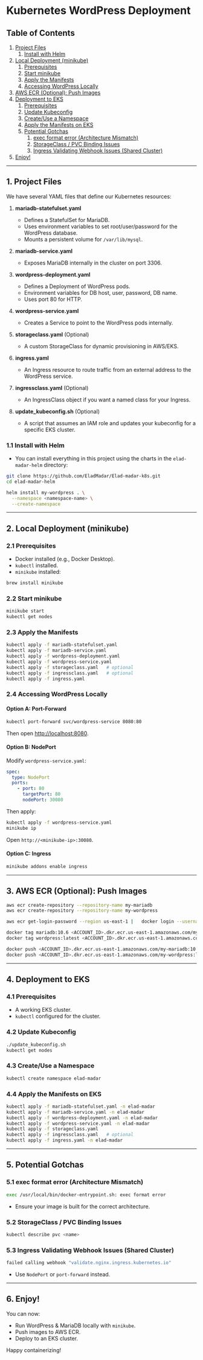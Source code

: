 # Kubernetes WordPress Deployment

## Table of Contents
1. [Project Files](#project-files)
   1. [Install with Helm](#install-with-helm)
2. [Local Deployment (minikube)](#local-deployment-minikube)
   1. [Prerequisites](#prerequisites)
   2. [Start minikube](#start-minikube)
   3. [Apply the Manifests](#apply-the-manifests)
   4. [Accessing WordPress Locally](#accessing-wordpress-locally)
3. [AWS ECR (Optional): Push Images](#aws-ecr-optional-push-images)
4. [Deployment to EKS](#deployment-to-eks)
   1. [Prerequisites](#prerequisites-1)
   2. [Update Kubeconfig](#update-kubeconfig)
   3. [Create/Use a Namespace](#createuse-a-namespace)
   4. [Apply the Manifests on EKS](#apply-the-manifests-on-eks)
   5. [Potential Gotchas](#potential-gotchas)
      1. [exec format error (Architecture Mismatch)](#exec-format-error-architecture-mismatch)
      2. [StorageClass / PVC Binding Issues](#storageclass--pvc-binding-issues)
      3. [Ingress Validating Webhook Issues (Shared Cluster)](#ingress-validating-webhook-issues-shared-cluster)
5. [Enjoy!](#enjoy)

---

## 1. Project Files

We have several YAML files that define our Kubernetes resources:

1. **mariadb-statefulset.yaml**  
   - Defines a StatefulSet for MariaDB.  
   - Uses environment variables to set root/user/password for the WordPress database.  
   - Mounts a persistent volume for `/var/lib/mysql`.  

2. **mariadb-service.yaml**  
   - Exposes MariaDB internally in the cluster on port 3306.  

3. **wordpress-deployment.yaml**  
   - Defines a Deployment of WordPress pods.  
   - Environment variables for DB host, user, password, DB name.  
   - Uses port 80 for HTTP.  

4. **wordpress-service.yaml**  
   - Creates a Service to point to the WordPress pods internally.  

5. **storageclass.yaml** (Optional)  
   - A custom StorageClass for dynamic provisioning in AWS/EKS.  

6. **ingress.yaml**  
   - An Ingress resource to route traffic from an external address to the WordPress service.  

7. **ingressclass.yaml** (Optional)  
   - An IngressClass object if you want a named class for your Ingress.  

8. **update_kubeconfig.sh** (Optional)  
   - A script that assumes an IAM role and updates your kubeconfig for a specific EKS cluster. 

### 1.1 Install with Helm
- You can install everything in this project using the charts in the `elad-madar-helm` directory:

```sh
git clone https://github.com/EladMadar/Elad-madar-k8s.git
cd elad-madar-helm

helm install my-wordpress . \
  --namespace <namespace-name> \
  --create-namespace
  ```

---

## 2. Local Deployment (minikube)

### 2.1 Prerequisites
- Docker installed (e.g., Docker Desktop).
- `kubectl` installed.
- `minikube` installed:

```sh
brew install minikube
```

### 2.2 Start minikube

```sh
minikube start
kubectl get nodes
```

### 2.3 Apply the Manifests

```sh
kubectl apply -f mariadb-statefulset.yaml
kubectl apply -f mariadb-service.yaml
kubectl apply -f wordpress-deployment.yaml
kubectl apply -f wordpress-service.yaml
kubectl apply -f storageclass.yaml   # optional
kubectl apply -f ingressclass.yaml   # optional
kubectl apply -f ingress.yaml
```

### 2.4 Accessing WordPress Locally

#### Option A: Port-Forward
```sh
kubectl port-forward svc/wordpress-service 8080:80
```
Then open [http://localhost:8080](http://localhost:8080).

#### Option B: NodePort
Modify `wordpress-service.yaml`:
```yaml
spec:
  type: NodePort
  ports:
    - port: 80
      targetPort: 80
      nodePort: 30080
```

Then apply:
```sh
kubectl apply -f wordpress-service.yaml
minikube ip
```
Open `http://<minikube-ip>:30080`.

#### Option C: Ingress
```sh
minikube addons enable ingress
```

---

## 3. AWS ECR (Optional): Push Images

```sh
aws ecr create-repository --repository-name my-mariadb
aws ecr create-repository --repository-name my-wordpress
```

```sh
aws ecr get-login-password --region us-east-1 |   docker login --username AWS --password-stdin <ACCOUNT_ID>.dkr.ecr.us-east-1.amazonaws.com
```

```sh
docker tag mariadb:10.6 <ACCOUNT_ID>.dkr.ecr.us-east-1.amazonaws.com/my-mariadb:10.6
docker tag wordpress:latest <ACCOUNT_ID>.dkr.ecr.us-east-1.amazonaws.com/my-wordpress:latest

docker push <ACCOUNT_ID>.dkr.ecr.us-east-1.amazonaws.com/my-mariadb:10.6
docker push <ACCOUNT_ID>.dkr.ecr.us-east-1.amazonaws.com/my-wordpress:latest
```

---

## 4. Deployment to EKS

### 4.1 Prerequisites
- A working EKS cluster.
- `kubectl` configured for the cluster.

### 4.2 Update Kubeconfig
```sh
./update_kubeconfig.sh
kubectl get nodes
```

### 4.3 Create/Use a Namespace
```sh
kubectl create namespace elad-madar
```

### 4.4 Apply the Manifests on EKS

```sh
kubectl apply -f mariadb-statefulset.yaml -n elad-madar
kubectl apply -f mariadb-service.yaml -n elad-madar
kubectl apply -f wordpress-deployment.yaml -n elad-madar
kubectl apply -f wordpress-service.yaml -n elad-madar
kubectl apply -f storageclass.yaml
kubectl apply -f ingressclass.yaml   # optional
kubectl apply -f ingress.yaml -n elad-madar
```

---

## 5. Potential Gotchas

### 5.1 exec format error (Architecture Mismatch)
```sh
exec /usr/local/bin/docker-entrypoint.sh: exec format error
```
- Ensure your image is built for the correct architecture.

### 5.2 StorageClass / PVC Binding Issues
```sh
kubectl describe pvc <name>
```

### 5.3 Ingress Validating Webhook Issues (Shared Cluster)
```sh
failed calling webhook "validate.nginx.ingress.kubernetes.io"
```
- Use `NodePort` or `port-forward` instead.

---

## 6. Enjoy!

You can now:
- Run WordPress & MariaDB locally with `minikube`.
- Push images to AWS ECR.
- Deploy to an EKS cluster.

Happy containerizing!
